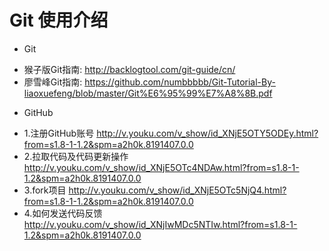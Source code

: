 # Git 使用介绍 #
* Git
 - 猴子版Git指南: http://backlogtool.com/git-guide/cn/
 - 廖雪峰Git指南: https://github.com/numbbbbb/Git-Tutorial-By-liaoxuefeng/blob/master/Git%E6%95%99%E7%A8%8B.pdf
* GitHub
 - 1.注册GitHub账号 http://v.youku.com/v_show/id_XNjE5OTY5ODEy.html?from=s1.8-1-1.2&spm=a2h0k.8191407.0.0
 - 2.拉取代码及代码更新操作 http://v.youku.com/v_show/id_XNjE5OTc4NDAw.html?from=s1.8-1-1.2&spm=a2h0k.8191407.0.0
 - 3.fork项目 http://v.youku.com/v_show/id_XNjE5OTc5NjQ4.html?from=s1.8-1-1.2&spm=a2h0k.8191407.0.0
 - 4.如何发送代码反馈 http://v.youku.com/v_show/id_XNjIwMDc5NTIw.html?from=s1.8-1-1.2&spm=a2h0k.8191407.0.0
